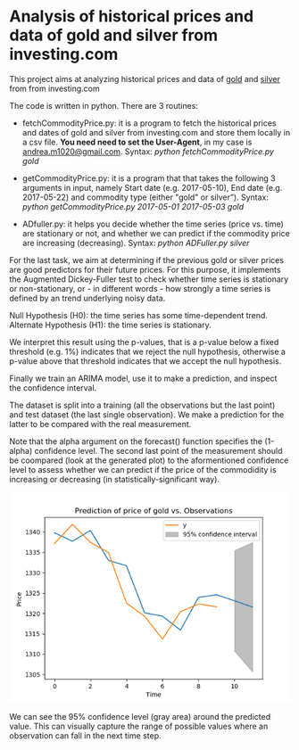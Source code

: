 Analysis of historical prices and data of gold and silver  from investing.com
==========================

This project aims at analyzing historical prices and data of [gold](https://www.investing.com/commodities/gold-historical-data) and [silver](https://www.investing.com/commodities/silver-historical-data) from from investing.com 


The code is written in python. There are 3 routines:

* fetchCommodityPrice.py: it is a program to fetch the historical prices and dates of gold and silver from investing.com and store them locally in a csv file. **You need need to set the User-Agent**, in my case is andrea.m1020@gmail.com. Syntax: _python fetchCommodityPrice.py gold_

* getCommodityPrice.py: it is a program that that takes the following 3 arguments in input, namely Start date (e.g. 2017-05-10), End date (e.g. 2017-05-22) and commodity type (either "gold" or silver”). Syntax: _python getCommodityPrice.py 2017-05-01 2017-05-03 gold_


* ADfuller.py: it helps you decide whether the time series (price vs. time) are stationary or not, and whether we can predict if the commodity price are increasing (decreasing). Syntax: _python ADFuller.py silver_
 

For the last task, we aim at determining if the previous gold or silver prices are good predictors for their future prices. For this purpose, it implements the Augmented Dickey-Fuller test to check whether time series is stationary or non-stationary, or -  in different words - how strongly a time series is defined by an  trend underlying noisy data.


Null Hypothesis (H0): the time series has some time-dependent trend.
Alternate Hypothesis (H1): the time series is stationary.

We interpret this result using the p-values, that is a p-value below a fixed threshold (e.g. 1%) indicates that we reject the null hypothesis, otherwise a p-value above that threshold indicates that we accept the null hypothesis.

Finally we train an ARIMA model, use it to make a prediction, and inspect the confidence interval.

The dataset is split into a training (all the observations but the last point) and test dataset (the last single observation). We make a prediction for the latter to be compared with the real measurement.

Note that the alpha argument on the forecast() function specifies the (1-alpha) confidence level. The second last point of the measurement should be coompared (look at the generated plot) to the aformentioned confidence level to assess whether we can predict if the price of the commodidity is increasing or decreasing (in statistically-significant way).
 
 
 ![Alt text](gold_prediction.png)
 
We can see the 95% confidence level (gray area) around the predicted value. This can visually capture the range of possible values where an observation can fall in the next time step.
